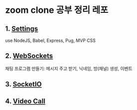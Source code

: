 # zoom clone 공부 정리 레포

## 1. [Settings](https://github.com/yunseo323/zoom_clone/blob/main/mdFiles/settings.md)
use NodeJS, Babel, Express, Pug, MVP CSS

## 2. [WebSockets](https://github.com/yunseo323/zoom_clone/blob/main/mdFiles/websocket.md)

채팅 프로그램 만들기: 메시지 주고 받기, 닉네임, 방(채널) 생성, 이벤트
## 3. [SocketIO](https://github.com/yunseo323/zoom_clone/blob/main/mdFiles/socketIO.md)

## 4. [Video Call](https://github.com/yunseo323/zoom_clone/blob/main/mdFiles/videoCall.md)